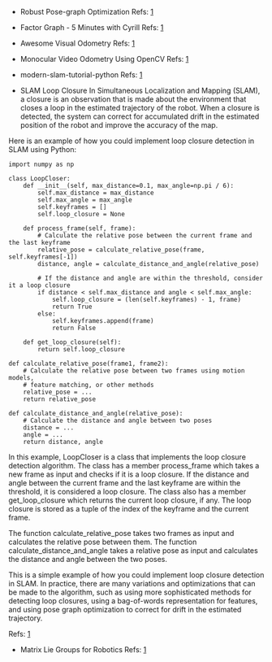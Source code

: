 - Robust Pose-graph Optimization
Refs: [1](https://www.youtube.com/watch?v=zOr9HreMthY)

- Factor Graph - 5 Minutes with Cyrill
Refs: [1](https://www.youtube.com/watch?v=uuiaqGLFYa4&t=145s)

- Awesome Visual Odometry
Refs: [1](https://github.com/chinhsuanwu/awesome-visual-odometry)

- Monocular Video Odometry Using OpenCV
Refs: [1](https://github.com/alishobeiri/Monocular-Video-Odometery)

- modern-slam-tutorial-python
Refs: [1](https://github.com/gisbi-kim/modern-slam-tutorial-python)

- SLAM Loop Closure
In Simultaneous Localization and Mapping (SLAM), a closure is an observation that is made about the environment that closes a loop in the estimated trajectory of the robot. When a closure is detected, the system can correct for accumulated drift in the estimated position of the robot and improve the accuracy of the map.

Here is an example of how you could implement loop closure detection in SLAM using Python:

```
import numpy as np

class LoopCloser:
    def __init__(self, max_distance=0.1, max_angle=np.pi / 6):
        self.max_distance = max_distance
        self.max_angle = max_angle
        self.keyframes = []
        self.loop_closure = None

    def process_frame(self, frame):
        # Calculate the relative pose between the current frame and the last keyframe
        relative_pose = calculate_relative_pose(frame, self.keyframes[-1])
        distance, angle = calculate_distance_and_angle(relative_pose)

        # If the distance and angle are within the threshold, consider it a loop closure
        if distance < self.max_distance and angle < self.max_angle:
            self.loop_closure = (len(self.keyframes) - 1, frame)
            return True
        else:
            self.keyframes.append(frame)
            return False

    def get_loop_closure(self):
        return self.loop_closure

def calculate_relative_pose(frame1, frame2):
    # Calculate the relative pose between two frames using motion models,
    # feature matching, or other methods
    relative_pose = ...
    return relative_pose

def calculate_distance_and_angle(relative_pose):
    # Calculate the distance and angle between two poses
    distance = ...
    angle = ...
    return distance, angle
```
In this example, LoopCloser is a class that implements the loop closure detection algorithm. The class has a member process_frame which takes a new frame as input and checks if it is a loop closure. If the distance and angle between the current frame and the last keyframe are within the threshold, it is considered a loop closure. The class also has a member get_loop_closure which returns the current loop closure, if any. The loop closure is stored as a tuple of the index of the keyframe and the current frame.

The function calculate_relative_pose takes two frames as input and calculates the relative pose between them. The function calculate_distance_and_angle takes a relative pose as input and calculates the distance and angle between the two poses.

This is a simple example of how you could implement loop closure detection in SLAM. In practice, there are many variations and optimizations that can be made to the algorithm, such as using more sophisticated methods for detecting loop closures, using a bag-of-words representation for features, and using pose graph optimization to correct for drift in the estimated trajectory.



Refs: [1](http://www.cds.caltech.edu/~murray/courses/me132-wi11/me132a_lec16.pdf)


  
- Matrix Lie Groups for Robotics
Refs: [1](https://www.youtube.com/watch?v=NHXAnvv4mM8&list=PLdMorpQLjeXmbFaVku4JdjmQByHHqTd1F&index=8)   
